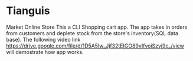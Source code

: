 # Tianguis
Market Online Store
This a CLI Shopping cart app. The app takes in orders from customers and deplete stock from the store's inventory(SQL data base). The following video link https://drive.google.com/file/d/1D5A5lw_Jjf32tEIGO89vIfvoiSzvj9c_/view will demostrate how app works. 
